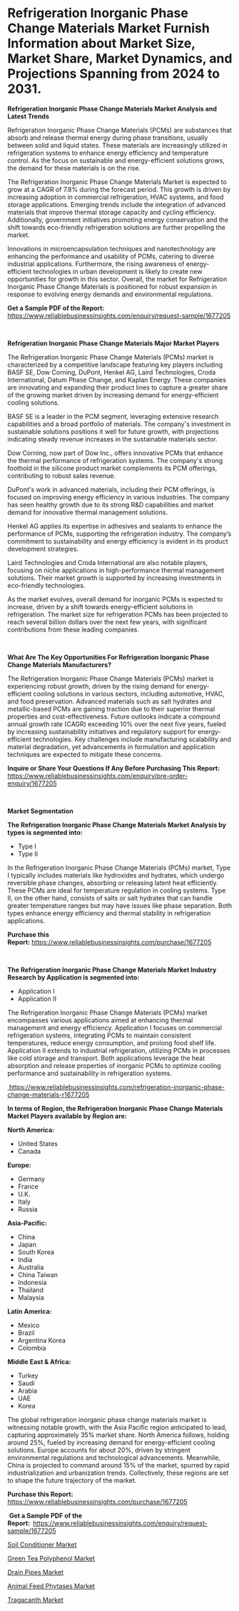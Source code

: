 <p><h1>Refrigeration Inorganic Phase Change Materials Market Furnish Information about Market Size, Market Share, Market Dynamics, and Projections Spanning from 2024 to 2031.</h1></p><p><strong>Refrigeration Inorganic Phase Change Materials Market Analysis and Latest Trends</strong></p>
<p><p>Refrigeration Inorganic Phase Change Materials (PCMs) are substances that absorb and release thermal energy during phase transitions, usually between solid and liquid states. These materials are increasingly utilized in refrigeration systems to enhance energy efficiency and temperature control. As the focus on sustainable and energy-efficient solutions grows, the demand for these materials is on the rise.</p><p>The Refrigeration Inorganic Phase Change Materials Market is expected to grow at a CAGR of 7.8% during the forecast period. This growth is driven by increasing adoption in commercial refrigeration, HVAC systems, and food storage applications. Emerging trends include the integration of advanced materials that improve thermal storage capacity and cycling efficiency. Additionally, government initiatives promoting energy conservation and the shift towards eco-friendly refrigeration solutions are further propelling the market.</p><p>Innovations in microencapsulation techniques and nanotechnology are enhancing the performance and usability of PCMs, catering to diverse industrial applications. Furthermore, the rising awareness of energy-efficient technologies in urban development is likely to create new opportunities for growth in this sector. Overall, the market for Refrigeration Inorganic Phase Change Materials is positioned for robust expansion in response to evolving energy demands and environmental regulations.</p></p>
<p><strong>Get a Sample PDF of the Report:&nbsp;</strong> <a href="https://www.reliablebusinessinsights.com/enquiry/request-sample/1677205?utm_campaign=41&utm_medium=2&utm_source=Github&utm_content=ia&utm_term=11122024&utm_id=refrigeration-inorganic-phase-change-materials">https://www.reliablebusinessinsights.com/enquiry/request-sample/1677205</a></p>
<p>&nbsp;</p>
<p><strong>Refrigeration Inorganic Phase Change Materials Major Market Players</strong></p>
<p><p>The Refrigeration Inorganic Phase Change Materials (PCMs) market is characterized by a competitive landscape featuring key players including BASF SE, Dow Corning, DuPont, Henkel AG, Laird Technologies, Croda International, Datum Phase Change, and Kaplan Energy. These companies are innovating and expanding their product lines to capture a greater share of the growing market driven by increasing demand for energy-efficient cooling solutions.</p><p>BASF SE is a leader in the PCM segment, leveraging extensive research capabilities and a broad portfolio of materials. The company's investment in sustainable solutions positions it well for future growth, with projections indicating steady revenue increases in the sustainable materials sector.</p><p>Dow Corning, now part of Dow Inc., offers innovative PCMs that enhance the thermal performance of refrigeration systems. The company's strong foothold in the silicone product market complements its PCM offerings, contributing to robust sales revenue.</p><p>DuPont's work in advanced materials, including their PCM offerings, is focused on improving energy efficiency in various industries. The company has seen healthy growth due to its strong R&D capabilities and market demand for innovative thermal management solutions.</p><p>Henkel AG applies its expertise in adhesives and sealants to enhance the performance of PCMs, supporting the refrigeration industry. The company’s commitment to sustainability and energy efficiency is evident in its product development strategies.</p><p>Laird Technologies and Croda International are also notable players, focusing on niche applications in high-performance thermal management solutions. Their market growth is supported by increasing investments in eco-friendly technologies.</p><p>As the market evolves, overall demand for inorganic PCMs is expected to increase, driven by a shift towards energy-efficient solutions in refrigeration. The market size for refrigeration PCMs has been projected to reach several billion dollars over the next few years, with significant contributions from these leading companies.</p></p>
<p>&nbsp;</p>
<p><strong>What Are The Key Opportunities For Refrigeration Inorganic Phase Change Materials Manufacturers?</strong></p>
<p><p>The Refrigeration Inorganic Phase Change Materials (PCMs) market is experiencing robust growth, driven by the rising demand for energy-efficient cooling solutions in various sectors, including automotive, HVAC, and food preservation. Advanced materials such as salt hydrates and metallic-based PCMs are gaining traction due to their superior thermal properties and cost-effectiveness. Future outlooks indicate a compound annual growth rate (CAGR) exceeding 10% over the next five years, fueled by increasing sustainability initiatives and regulatory support for energy-efficient technologies. Key challenges include manufacturing scalability and material degradation, yet advancements in formulation and application techniques are expected to mitigate these concerns.</p></p>
<p><strong>Inquire or Share Your Questions If Any Before Purchasing This Report:</strong> <a href="https://www.reliablebusinessinsights.com/enquiry/pre-order-enquiry/1677205?utm_campaign=41&utm_medium=2&utm_source=Github&utm_content=ia&utm_term=11122024&utm_id=refrigeration-inorganic-phase-change-materials">https://www.reliablebusinessinsights.com/enquiry/pre-order-enquiry/1677205</a></p>
<p>&nbsp;</p>
<p><strong>Market Segmentation</strong></p>
<p><strong>The Refrigeration Inorganic Phase Change Materials Market Analysis by types is segmented into:</strong></p>
<p><ul><li>Type I</li><li>Type II</li></ul></p>
<p><p>In the Refrigeration Inorganic Phase Change Materials (PCMs) market, Type I typically includes materials like hydroxides and hydrates, which undergo reversible phase changes, absorbing or releasing latent heat efficiently. These PCMs are ideal for temperature regulation in cooling systems. Type II, on the other hand, consists of salts or salt hydrates that can handle greater temperature ranges but may have issues like phase separation. Both types enhance energy efficiency and thermal stability in refrigeration applications.</p></p>
<p><strong>Purchase this Report:&nbsp;</strong><a href="https://www.reliablebusinessinsights.com/purchase/1677205?utm_campaign=41&utm_medium=2&utm_source=Github&utm_content=ia&utm_term=11122024&utm_id=refrigeration-inorganic-phase-change-materials">https://www.reliablebusinessinsights.com/purchase/1677205</a></p>
<p>&nbsp;</p>
<p><strong>The Refrigeration Inorganic Phase Change Materials Market Industry Research by Application is segmented into:</strong></p>
<p><ul><li>Application I</li><li>Application II</li></ul></p>
<p><p>The Refrigeration Inorganic Phase Change Materials (PCMs) market encompasses various applications aimed at enhancing thermal management and energy efficiency. Application I focuses on commercial refrigeration systems, integrating PCMs to maintain consistent temperatures, reduce energy consumption, and prolong food shelf life. Application II extends to industrial refrigeration, utilizing PCMs in processes like cold storage and transport. Both applications leverage the heat absorption and release properties of inorganic PCMs to optimize cooling performance and sustainability in refrigeration systems.</p></p>
<p><a href="https://www.reliablebusinessinsights.com/refrigeration-inorganic-phase-change-materials-r1677205?utm_campaign=41&utm_medium=2&utm_source=Github&utm_content=ia&utm_term=11122024&utm_id=refrigeration-inorganic-phase-change-materials">&nbsp;https://www.reliablebusinessinsights.com/refrigeration-inorganic-phase-change-materials-r1677205</a></p>
<p><strong>In terms of Region, the Refrigeration Inorganic Phase Change Materials Market Players available by Region are:</strong></p>
<p>
    <p> <strong> North America: </strong>
        <ul>
            <li>United States</li>
            <li>Canada</li>
        </ul>
        </p> 
    <p> <strong> Europe: </strong>
        <ul>
            <li>Germany</li>
            <li>France</li>
            <li>U.K.</li>
            <li>Italy</li>
            <li>Russia</li>
        </ul>
        </p> 
    <p> <strong> Asia-Pacific: </strong>
        <ul>
            <li>China</li>
            <li>Japan</li>
            <li>South Korea</li>
            <li>India</li>
            <li>Australia</li>
            <li>China Taiwan</li>
            <li>Indonesia</li>
            <li>Thailand</li>
            <li>Malaysia</li>
        </ul>
        </p> 
    <p> <strong> Latin America: </strong>
        <ul>
            <li>Mexico</li>
            <li>Brazil</li>
            <li>Argentina Korea</li>
            <li>Colombia</li>
        </ul>
        </p> 
    <p> <strong> Middle East & Africa: </strong>
        <ul>
            <li>Turkey</li>
            <li>Saudi</li>
            <li>Arabia</li>
            <li>UAE</li>
            <li>Korea</li>
        </ul>
    </p>
    </p>
<p><p>The global refrigeration inorganic phase change materials market is witnessing notable growth, with the Asia Pacific region anticipated to lead, capturing approximately 35% market share. North America follows, holding around 25%, fueled by increasing demand for energy-efficient cooling solutions. Europe accounts for about 20%, driven by stringent environmental regulations and technological advancements. Meanwhile, China is projected to command around 15% of the market, spurred by rapid industrialization and urbanization trends. Collectively, these regions are set to shape the future trajectory of the market.</p></p>
<p><strong>Purchase this Report: </strong><a href="https://www.reliablebusinessinsights.com/purchase/1677205?utm_campaign=41&utm_medium=2&utm_source=Github&utm_content=ia&utm_term=11122024&utm_id=refrigeration-inorganic-phase-change-materials">https://www.reliablebusinessinsights.com/purchase/1677205</a></p>
<p>&nbsp;<strong>Get a Sample PDF of the Report:&nbsp;&nbsp;</strong><a href="https://www.reliablebusinessinsights.com/enquiry/request-sample/1677205?utm_campaign=41&utm_medium=2&utm_source=Github&utm_content=ia&utm_term=11122024&utm_id=refrigeration-inorganic-phase-change-materials">https://www.reliablebusinessinsights.com/enquiry/request-sample/1677205</a></p>
<p><strong></strong></p>
<p><p><a href="https://github.com/nicoletavirag/Market-Research-Report-List-5/blob/main/soil-conditioner-market.md?utm_campaign=41&utm_medium=2&utm_source=Github&utm_content=ia&utm_term=11122024&utm_id=refrigeration-inorganic-phase-change-materials">Soil Conditioner Market</a></p><p><a href="https://www.linkedin.com/pulse/key-trends-revenue-potentia-market-scanr-nkj3f?utm_campaign=41&utm_medium=2&utm_source=Github&utm_content=ia&utm_term=11122024&utm_id=refrigeration-inorganic-phase-change-materials">Green Tea Polyphenol Market</a></p><p><a href="https://www.linkedin.com/pulse/drain-pipes-market-growth-key-factors-driving-expansion-derge?utm_campaign=41&utm_medium=2&utm_source=Github&utm_content=ia&utm_term=11122024&utm_id=refrigeration-inorganic-phase-change-materials">Drain Pipes Market</a></p><p><a href="https://github.com/sca704osol/Market-Research-Report-List-1/blob/main/animal-feed-phytases-market.md?utm_campaign=41&utm_medium=2&utm_source=Github&utm_content=ia&utm_term=11122024&utm_id=refrigeration-inorganic-phase-change-materials">Animal Feed Phytases Market</a></p><p><a href="https://www.linkedin.com/pulse/tragacanth-market-trends-2024-2031-detailed-131-cagr-analysis-pim8e?utm_campaign=41&utm_medium=2&utm_source=Github&utm_content=ia&utm_term=11122024&utm_id=refrigeration-inorganic-phase-change-materials">Tragacanth Market</a></p></p>